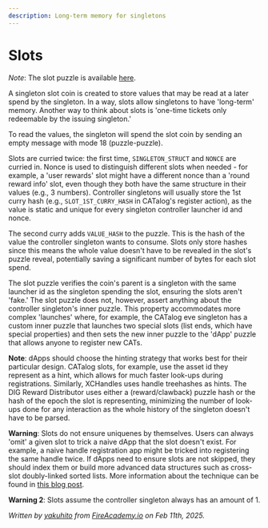 ```yaml
---
description: Long-term memory for singletons
---
```


# Slots

_Note_: The slot puzzle is available [here](https://github.com/Yakuhito/slot-machine/blob/master/puzzles/singleton/slot.clsp).

A singleton slot coin is created to store values that may be read at a later spend by the singleton. In a way, slots allow singletons to have 'long-term' memory. Another way to think about slots is 'one-time tickets only redeemable by the issuing singleton.'

To read the values, the singleton will spend the slot coin by sending an empty message with mode 18 (puzzle-puzzle).

Slots are curried twice: the first time, `SINGLETON_STRUCT` and `NONCE` are curried in. Nonce is used to distinguish different slots when needed - for example, a 'user rewards' slot might have a different nonce than a 'round reward info' slot, even though they both have the same structure in their values (e.g., 3 numbers). Controller singletons will usually store the 1st curry hash (e.g., `SLOT_1ST_CURRY_HASH` in CATalog's register action), as the value is static and unique for every singleton controller launcher id and nonce.

The second curry adds `VALUE_HASH` to the puzzle. This is the hash of the value the controller singleton wants to consume. Slots only store hashes since this means the whole value doesn't have to be revealed in the slot's puzzle reveal, potentially saving a significant number of bytes for each slot spend.

The slot puzzle verifies the coin's parent is a singleton with the same launcher id as the singleton spending the slot, ensuring the slots aren't 'fake.' The slot puzzle does not, however, assert anything about the controller singleton's inner puzzle. This property accommodates more complex 'launches' where, for example, the CATalog eve singleton has a custom inner puzzle that launches two special slots (list ends, which have special properties) and then sets the new inner puzzle to the 'dApp' puzzle that allows anyone to register new CATs.

**Note**: dApps should choose the hinting strategy that works best for their particular design. CATalog slots, for example, use the asset id they represent as a hint, which allows for much faster look-ups during registrations. Similarly, XCHandles uses handle treehashes as hints.  The DIG Reward Distributor uses either a (reward/clawback) puzzle hash or the hash of the epoch the slot is representing, minimizing the number of look-ups done for any interaction as the whole history of the singleton doesn't have to be parsed.&#x20;

**Warning**: Slots do not ensure uniquenes by themselves. Users can always 'omit' a given slot to trick a naive dApp that the slot doesn't exist. For example, a naive handle registration app might be tricked into registering the same handle twice. If dApps need to ensure slots are not skipped, they should index them or build more advanced data structures such as cross-slot doubly-linked sorted lists. More information about the technique can be found in [this blog post](https://blog.fireacademy.io/p/solving-the-problem-of-uniqueness).

**Warning 2**: Slots assume the controller singleton always has an amount of 1.

_Written by_ [_yakuhito_](https://x.com/yakuh1t0) _from_ [_FireAcademy.io_](https://fireacademy.io/) _on Feb 11th, 2025._
